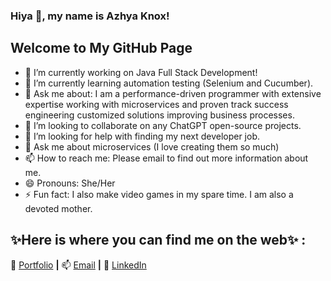 ### Hiya 👋, my name is Azhya Knox! 

## Welcome to My GitHub Page

- 🔭 I’m currently working on Java Full Stack Development!
- 🌱 I’m currently learning automation testing (Selenium and Cucumber).
- 💬 Ask me about: I am a performance-driven programmer with extensive expertise working with microservices and proven track success engineering customized solutions improving business processes.
- 👯 I’m looking to collaborate on any ChatGPT open-source projects.
- 🤔 I’m looking for help with finding my next developer job.
- 💬 Ask me about microservices (I love creating them so much)
- 📫 How to reach me: Please email to find out more information about me.
- 😄 Pronouns: She/Her
- ⚡ Fun fact: I also make video games in my spare time. I am also a devoted mother.

## ✨Here is where you can find me on the web✨ :

🏡 [Portfolio][website] **|** 
📫 [Email][email] **|**
👔 [LinkedIn][linkedin]

[website]: https://azhya-knox.netlify.app
[email]: azhya.knox@gmail.com
[linkedin]: https://www.linkedin.com/in/azhyaknox/

<!--
**aaknox/aaknox** is a special repository because its `README.md` (this file) appears on your GitHub profile.

Here are some ideas to get you started:

- 🔭 I’m currently working on ...
- 🌱 I’m currently learning ...
- 👯 I’m looking to collaborate on ...
- 🤔 I’m looking for help with ...
- 💬 Ask me about ...
- 📫 How to reach me: ...
- 😄 Pronouns: ...
- ⚡ Fun fact: ...
-->
